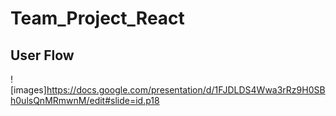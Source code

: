 # Team_Project_React

## User Flow

![images]https://docs.google.com/presentation/d/1FJDLDS4Wwa3rRz9H0SBh0ulsQnMRmwnM/edit#slide=id.p18
